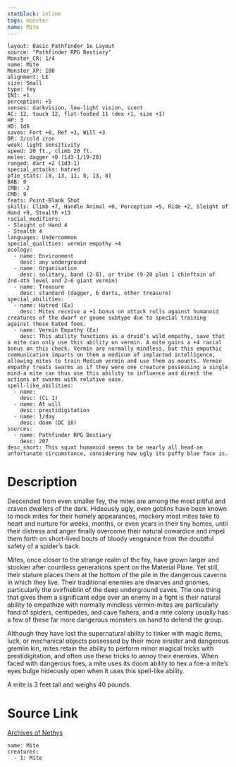 ```yaml
---
statblock: inline
tags: monster
name: Mite
---
```

```statblock
layout: Basic Pathfinder 1e Layout
source: "Pathfinder RPG Bestiary"
Monster_CR: 1/4
name: Mite
Monster_XP: 100
alignment: LE
size: Small
type: fey
INI: +1
perception: +5
senses: darkvision, low-light vision, scent
AC: 12, touch 12, flat-footed 11 (dex +1, size +1)
HP: 3
HD: 1d6
saves: Fort +0, Ref +3, Will +3
DR: 2/cold iron
weak: light sensitivity
speed: 20 ft., climb 20 ft.
melee: dagger +0 (1d3-1/19-20)
ranged: dart +2 (1d3-1)
special_attacks: hatred
pf1e_stats: [8, 13, 11, 8, 13, 8]
BAB: 0
CMB: -2
CMD: 9
feats: Point-Blank Shot
skills: Climb +7, Handle Animal +0, Perception +5, Ride +2, Sleight of Hand +9, Stealth +13
racial_modifiers:
- Sleight of Hand 4
- Stealth 4
languages: Undercommon
special_qualities: vermin empathy +4
ecology:
  - name: Environment
    desc: any underground
  - name: Organisation
    desc: solitary, band (2-8), or tribe (9-20 plus 1 chieftain of 2nd-4th level and 2-6 giant vermin)
  - name: Treasure
    desc: standard (dagger, 6 darts, other treasure)
special_abilities:
  - name: Hatred (Ex)
    desc: Mites receive a +1 bonus on attack rolls against humanoid creatures of the dwarf or gnome subtype due to special training against these hated foes.
  - name: Vermin Empathy (Ex)
    desc: This ability functions as a druid’s wild empathy, save that a mite can only use this ability on vermin. A mite gains a +4 racial bonus on this check. Vermin are normally mindless, but this empathic communication imparts on them a modicum of implanted intelligence, allowing mites to train Medium vermin and use them as mounts. Vermin empathy treats swarms as if they were one creature possessing a single mind-a mite can thus use this ability to influence and direct the actions of swarms with relative ease.
spell-like_abilities:
  - name:
    desc: (CL 1)
  - name: At will
    desc: prestidigitation
  - name: 1/day
    desc: doom (DC 10)
sources:
  - name: Pathfinder RPG Bestiary
    desc: 207
desc_short: This squat humanoid seems to be nearly all head-an unfortunate circumstance, considering how ugly its puffy blue face is.
```
# Description
Descended from even smaller fey, the mites are among the most pitiful and craven dwellers of the dark. Hideously ugly, even goblins have been known to mock mites for their homely appearances, mockery most mites take to heart and nurture for weeks, months, or even years in their tiny homes, until their distress and anger finally overcome their natural cowardice and impel them forth on short-lived bouts of bloody vengeance from the doubtful safety of a spider’s back.

Mites, once closer to the strange realm of the fey, have grown larger and stockier after countless generations spent on the Material Plane. Yet still, their stature places them at the bottom of the pile in the dangerous caverns in which they live. Their traditional enemies are dwarves and gnomes, particularly the svirfneblin of the deep underground caves. The one thing that gives them a significant edge over an enemy in a fight is their natural ability to empathize with normally mindless vermin-mites are particularly fond of spiders, centipedes, and cave fishers, and a mite colony usually has a few of these far more dangerous monsters on hand to defend the group.

Although they have lost the supernatural ability to tinker with magic items, luck, or mechanical objects possessed by their more sinister and dangerous gremlin kin, mites retain the ability to perform minor magical tricks with prestidigitation, and often use these tricks to annoy their enemies. When faced with dangerous foes, a mite uses its doom ability to hex a foe-a mite’s eyes bulge hideously open when it uses this spell-like ability.

A mite is 3 feet tall and weighs 40 pounds.
# Source Link
[Archives of Nethys](https://aonprd.com/MonsterDisplay.aspx?ItemName=Mite)
```encounter-table
name: Mite
creatures:
  - 1: Mite
```
